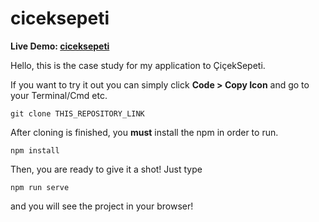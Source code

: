 # ciceksepeti

**Live Demo:  [ciceksepeti](https://ciceksepeti.hicaku.com/)**

Hello, this is the case study for my application to ÇiçekSepeti. 

If you want to try it out you can simply click **Code > Copy Icon** and go to your Terminal/Cmd etc.

    git clone THIS_REPOSITORY_LINK

After cloning is finished, you **must** install the npm in order to run.

    npm install
    
Then, you are ready to give it a shot! Just type

    npm run serve
and you will see the project in your browser!
